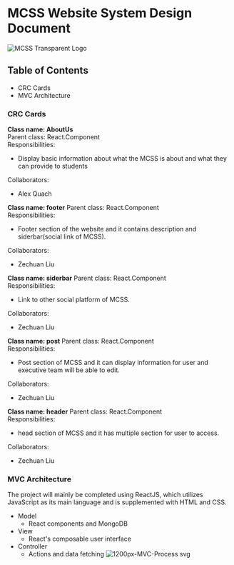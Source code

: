 # MCSS Website System Design Document

![MCSS Transparent Logo](https://user-images.githubusercontent.com/56453666/107679203-441cbf80-6c6a-11eb-8573-5f18d0b20ba1.png)


## Table of Contents
- CRC Cards
- MVC Architecture


### CRC Cards
**Class name: AboutUs**  
Parent class: React.Component  
Responsibilities:  
- Display basic information about what the MCSS is about and what they can provide to students

Collaborators:  
- Alex Quach


**Class name: footer** 
Parent class: React.Component  
Responsibilities:  
- Footer section of the website and it contains description and siderbar(social link of MCSS).

Collaborators:  
- Zechuan Liu 

**Class name: siderbar** 
Parent class: React.Component  
Responsibilities:  
- Link to other social platform of MCSS.

Collaborators:  
- Zechuan Liu 

**Class name: post** 
Parent class: React.Component  
Responsibilities:  
- Post section of MCSS and it can display information for user and executive team will be able to edit.

Collaborators:  
- Zechuan Liu 

**Class name: header** 
Parent class: React.Component  
Responsibilities:  
- head section of MCSS and it has multiple section for user to access.

Collaborators:  
- Zechuan Liu 


### MVC Architecture
The project will mainly be completed using ReactJS, which utilizes JavaScript as its main language and is supplemented with HTML and CSS.
- Model
  - React components and MongoDB
- View
  - React's composable user interface
- Controller
  - Actions and data fetching
![1200px-MVC-Process svg](https://user-images.githubusercontent.com/56453666/107681990-c8bd0d00-6c6d-11eb-9e65-aa186ee81944.png)

